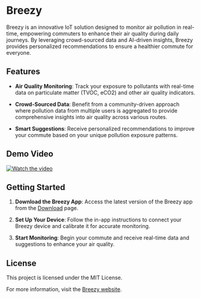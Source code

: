 # Breezy

Breezy is an innovative IoT solution designed to monitor air pollution in real-time, empowering commuters to enhance their air quality during daily journeys. By leveraging crowd-sourced data and AI-driven insights, Breezy provides personalized recommendations to ensure a healthier commute for everyone.

## Features

- **Air Quality Monitoring**: Track your exposure to pollutants with real-time data on particulate matter (TVOC, eCO2) and other air quality indicators.

- **Crowd-Sourced Data**: Benefit from a community-driven approach where pollution data from multiple users is aggregated to provide comprehensive insights into air quality across various routes.

- **Smart Suggestions**: Receive personalized recommendations to improve your commute based on your unique pollution exposure patterns.

## Demo Video

[![Watch the video](https://img.youtube.com/vi/qK_NxzhT2pY/maxresdefault.jpg)](https://www.youtube.com/watch?v=qK_NxzhT2pY)


## Getting Started

1. **Download the Breezy App**: Access the latest version of the Breezy app from the [Download](https://breezy.mercurycomponents.co.uk/) page.

2. **Set Up Your Device**: Follow the in-app instructions to connect your Breezy device and calibrate it for accurate monitoring.

3. **Start Monitoring**: Begin your commute and receive real-time data and suggestions to enhance your air quality.

## License

This project is licensed under the MIT License.

For more information, visit the [Breezy website](https://breezy.mercurycomponents.co.uk/). 
